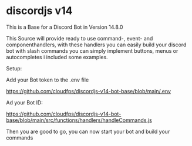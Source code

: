 # discordjs v14
This is a Base for a Discord Bot in Version 14.8.0

This Source will provide ready to use command-, event- and componenthandlers,
with these handlers you can easily build your discord bot with slash commands you can simply implement buttons, menus or autocompletes i included some examples.

Setup:

Add your Bot token to the .env file 

https://github.com/cloudfps/discordjs-v14-bot-base/blob/main/.env

Ad your Bot ID:

https://github.com/cloudfps/discordjs-v14-bot-base/blob/main/src/functions/handlers/handleCommands.js

Then you are good to go, you can now start your bot and build your commands
